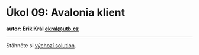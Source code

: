 # Úkol 09: Avalonia klient

**autor: Erik Král ekral@utb.cz**

---

Stáhněte si [výchozí solution](https://download-directory.github.io/?url=https%3A%2F%2Fgithub.com%2Fekral%2FFAI%2Ftree%2Fmaster%2FAF%2Fcviceni%2F08_quick_grid%2Fsrc).
